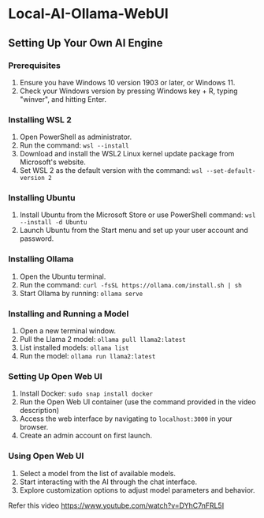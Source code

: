 # Local-AI-Ollama-WebUI

## Setting Up Your Own AI Engine

### Prerequisites
1. Ensure you have Windows 10 version 1903 or later, or Windows 11.
2. Check your Windows version by pressing Windows key + R, typing "winver", and hitting Enter.

### Installing WSL 2
1. Open PowerShell as administrator.
2. Run the command: `wsl --install`
3. Download and install the WSL2 Linux kernel update package from Microsoft's website.
4. Set WSL 2 as the default version with the command: `wsl --set-default-version 2`

### Installing Ubuntu
1. Install Ubuntu from the Microsoft Store or use PowerShell command: `wsl --install -d Ubuntu`
2. Launch Ubuntu from the Start menu and set up your user account and password.

### Installing Ollama
1. Open the Ubuntu terminal.
2. Run the command: `curl -fsSL https://ollama.com/install.sh | sh`
3. Start Ollama by running: `ollama serve`

### Installing and Running a Model
1. Open a new terminal window.
2. Pull the Llama 2 model: `ollama pull llama2:latest`
3. List installed models: `ollama list`
4. Run the model: `ollama run llama2:latest`

### Setting Up Open Web UI
1. Install Docker: `sudo snap install docker`
2. Run the Open Web UI container (use the command provided in the video description)
3. Access the web interface by navigating to `localhost:3000` in your browser.
4. Create an admin account on first launch.

### Using Open Web UI
1. Select a model from the list of available models.
2. Start interacting with the AI through the chat interface.
3. Explore customization options to adjust model parameters and behavior.

Refer this video https://www.youtube.com/watch?v=DYhC7nFRL5I
